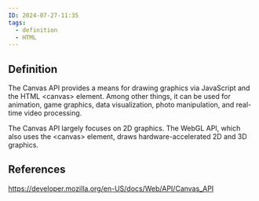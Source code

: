 ```yaml
---
ID: 2024-07-27-11:35
tags:
  - definition
  - HTML
---
```

## Definition

The Canvas API provides a means for drawing graphics via JavaScript and the HTML \<canvas> element. Among other things, it can be used for animation, game graphics, data visualization, photo manipulation, and real-time video processing.

The Canvas API largely focuses on 2D graphics. The WebGL API, which also uses the \<canvas> element, draws hardware-accelerated 2D and 3D graphics.

## References
https://developer.mozilla.org/en-US/docs/Web/API/Canvas_API